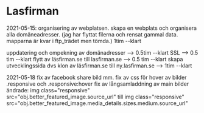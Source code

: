 # Lasfirman
2021-05-15:
organisering av webplatsen. skapa en webplats och organisera alla
domäneadresser.
(jag har flyttat filerna och rensat gammal data. mapparna är kvar i ftp_trädet men tömda.) 1tim --klart

uppdatering och ompekning av domänadresser --> 0.5tim --klart
SSL --> 0.5 tim --klart
flytt av läsfirman.se till lasfirman.se --> 0.5 tim --klart
skapa utvecklingssida dvs klon av läsfirman.se till ny.lasfirman.se ​--> 1tim --klart

2021-05-18
fix av facebook share bild mm. 
fix av css för hover av bilder .responsive och .responsive:hover
fix av långsamladdning av main bilder ändrade: img class="responsive" src="obj.better_featured_image.source_url" till img class="responsive"    src="obj.better_featured_image.media_details.sizes.medium.source_url"